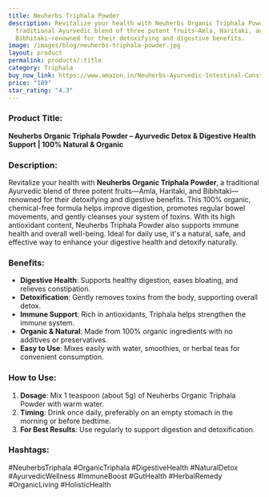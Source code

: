 ```yaml
---
title: Neuherbs Triphala Powder
description: Revitalize your health with Neuherbs Organic Triphala Powder, a
  traditional Ayurvedic blend of three potent fruits—Amla, Haritaki, and
  Bibhitaki—renowned for their detoxifying and digestive benefits.
image: /images/blog/neuherbs-triphala-powder.jpg
layout: product
permalink: products/:title
category: Triphala
buy_now_link: https://www.amazon.in/Neuherbs-Ayurvedic-Intestinal-Constipation-Supplement/dp/B0BFB65WWN/ref=sr_1_40?crid=3AE0V1J1E19HZ&tag=m0150-21
price: "189"
star_rating: "4.3"
---
```

### Product Title:
**Neuherbs Organic Triphala Powder – Ayurvedic Detox & Digestive Health Support | 100% Natural & Organic**

### Description:
Revitalize your health with **Neuherbs Organic Triphala Powder**, a traditional Ayurvedic blend of three potent fruits—Amla, Haritaki, and Bibhitaki—renowned for their detoxifying and digestive benefits. This 100% organic, chemical-free formula helps improve digestion, promotes regular bowel movements, and gently cleanses your system of toxins. With its high antioxidant content, Neuherbs Triphala Powder also supports immune health and overall well-being. Ideal for daily use, it's a natural, safe, and effective way to enhance your digestive health and detoxify naturally.

### Benefits:
- **Digestive Health**: Supports healthy digestion, eases bloating, and relieves constipation.
- **Detoxification**: Gently removes toxins from the body, supporting overall detox.
- **Immune Support**: Rich in antioxidants, Triphala helps strengthen the immune system.
- **Organic & Natural**: Made from 100% organic ingredients with no additives or preservatives.
- **Easy to Use**: Mixes easily with water, smoothies, or herbal teas for convenient consumption.

### How to Use:
1. **Dosage**: Mix 1 teaspoon (about 5g) of Neuherbs Organic Triphala Powder with warm water.
2. **Timing**: Drink once daily, preferably on an empty stomach in the morning or before bedtime.
3. **For Best Results**: Use regularly to support digestion and detoxification.

### Hashtags:
#NeuherbsTriphala #OrganicTriphala #DigestiveHealth #NaturalDetox #AyurvedicWellness #ImmuneBoost #GutHealth #HerbalRemedy #OrganicLiving #HolisticHealth

